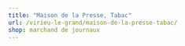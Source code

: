 ```yaml
---
title: "Maison de la Presse, Tabac"
url: /virieu-le-grand/maison-de-la-presse-tabac/
shop: marchand de journaux
---
```

